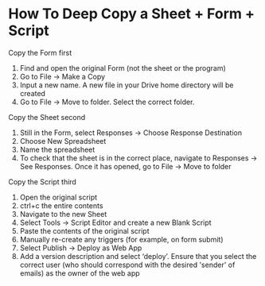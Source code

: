 # How To Deep Copy a Sheet + Form + Script

Copy the Form first
1. Find and open the original Form (not the sheet or the program)
2. Go to File -> Make a Copy
3. Input a new name. A new file in your Drive home directory will be created
4. Go to File -> Move to folder. Select the correct folder.

Copy the Sheet second
1. Still in the Form, select Responses -> Choose Response Destination
2. Choose New Spreadsheet
3. Name the spreadsheet
4. To check that the sheet is in the correct place, navigate to Responses -> See Responses. Once it has opened, go to File -> Move to folder

Copy the Script third
1. Open the original script
2. ctrl+c the entire contents
3. Navigate to the new Sheet
4. Select Tools -> Script Editor and create a new Blank Script
5. Paste the contents of the original script
6. Manually re-create any triggers (for example, on form submit)
7. Select Publish -> Deploy as Web App
8. Add a version description and select ‘deploy’. Ensure that you select the correct user (who should correspond with the desired 'sender' of emails) as the owner of the web app
